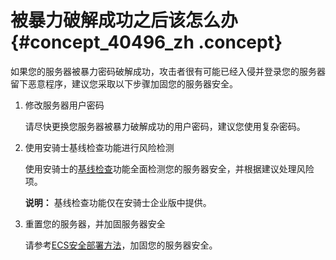 # 被暴力破解成功之后该怎么办 {#concept_40496_zh .concept}

如果您的服务器被暴力密码破解成功，攻击者很有可能已经入侵并登录您的服务器留下恶意程序，建议您采取以下步骤加固您的服务器安全。

1.  修改服务器用户密码

    请尽快更换您服务器被暴力破解成功的用户密码，建议您使用复杂密码。

2.  使用安骑士基线检查功能进行风险检测

    使用安骑士的[基线检查](../../../../../cn.zh-CN/用户指南/安全预防/基线检查.md#)功能全面检测您的服务器安全，并根据建议处理风险项。

    **说明：** 基线检查功能仅在安骑士企业版中提供。

3.  重置您的服务器，并加固服务器安全

    请参考[ECS安全部署方法](https://help.aliyun.com/knowledge_detail/37538.html)，加固您的服务器安全。


